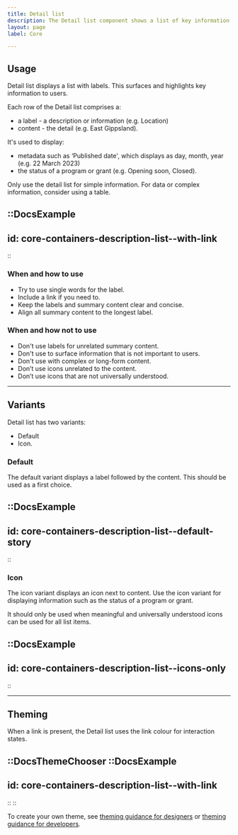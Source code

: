 ```yaml
---
title: Detail list
description: The Detail list component shows a list of key information to users.
layout: page
label: Core

---
```


## Usage

Detail list displays a list with labels. This surfaces and highlights key information to users.

Each row of the Detail list comprises a:
- a label - a description or information (e.g. Location)
- content - the detail (e.g. East Gippsland).

It's used to display:
- metadata such as ‘Published date', which displays as day, month, year (e.g. 22 March 2023)
- the status of a program or grant (e.g. Opening soon, Closed).

Only use the detail list for simple information. For data or complex information, consider using a table.

::DocsExample
---
id: core-containers-description-list--with-link
---
::

### When and how to use
- Try to use single words for the label.
- Include a link if you need to.
- Keep the labels and summary content clear and concise.
- Align all summary content to the longest label.

### When and how not to use
- Don't use labels for unrelated summary content.
- Don't use to surface information that is not important to users.
- Don't use with complex or long-form content.
- Don’t use icons unrelated to the content.
- Don’t use icons that are not universally understood.

---
## Variants

Detail list has two variants:
- Default
- Icon.

### Default
The default variant displays a label followed by the content. This should be used as a first choice. 

::DocsExample
---
id: core-containers-description-list--default-story
---
::

### Icon
The icon variant displays an icon next to content. Use the icon variant for displaying information such as the status of a program or grant. 

It should only be used when meaningful and universally understood icons can be used for all list items.

::DocsExample
---
id: core-containers-description-list--icons-only
---
::

---
  
## Theming

When a link is present, the Detail list uses the link colour for interaction states.

::DocsThemeChooser
  ::DocsExample
  ---
  id: core-containers-description-list--with-link
  ---
  ::
::

To create your own theme, see [theming guidance for designers]() or [theming guidance for developers]().
